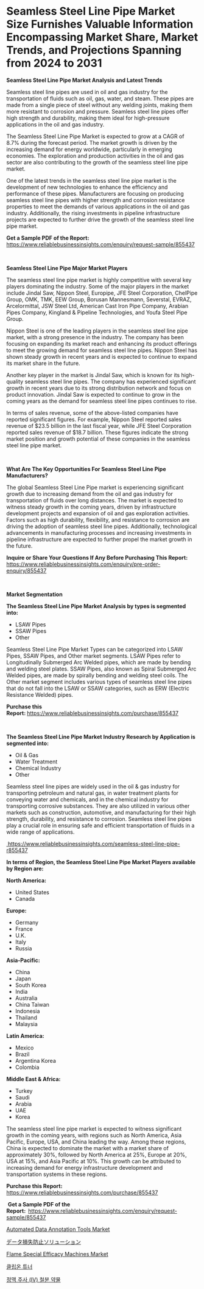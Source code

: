 <p><h1>Seamless Steel Line Pipe Market Size Furnishes Valuable Information Encompassing Market Share, Market Trends, and Projections Spanning from 2024 to 2031</h1></p><p><strong>Seamless Steel Line Pipe Market Analysis and Latest Trends</strong></p>
<p><p>Seamless steel line pipes are used in oil and gas industry for the transportation of fluids such as oil, gas, water, and steam. These pipes are made from a single piece of steel without any welding joints, making them more resistant to corrosion and pressure. Seamless steel line pipes offer high strength and durability, making them ideal for high-pressure applications in the oil and gas industry.</p><p>The Seamless Steel Line Pipe Market is expected to grow at a CAGR of 8.7% during the forecast period. The market growth is driven by the increasing demand for energy worldwide, particularly in emerging economies. The exploration and production activities in the oil and gas sector are also contributing to the growth of the seamless steel line pipe market.</p><p>One of the latest trends in the seamless steel line pipe market is the development of new technologies to enhance the efficiency and performance of these pipes. Manufacturers are focusing on producing seamless steel line pipes with higher strength and corrosion resistance properties to meet the demands of various applications in the oil and gas industry. Additionally, the rising investments in pipeline infrastructure projects are expected to further drive the growth of the seamless steel line pipe market.</p></p>
<p><strong>Get a Sample PDF of the Report:&nbsp;</strong> <a href="https://www.reliablebusinessinsights.com/enquiry/request-sample/855437">https://www.reliablebusinessinsights.com/enquiry/request-sample/855437</a></p>
<p>&nbsp;</p>
<p><strong>Seamless Steel Line Pipe Major Market Players</strong></p>
<p><p>The seamless steel line pipe market is highly competitive with several key players dominating the industry. Some of the major players in the market include Jindal Saw, Nippon Steel, Europipe, JFE Steel Corporation, ChelPipe Group, OMK, TMK, EEW Group, Borusan Mannesmann, Severstal, EVRAZ, Arcelormittal, JSW Steel Ltd, American Cast Iron Pipe Company, Arabian Pipes Company, Kingland & Pipeline Technologies, and Youfa Steel Pipe Group.</p><p>Nippon Steel is one of the leading players in the seamless steel line pipe market, with a strong presence in the industry. The company has been focusing on expanding its market reach and enhancing its product offerings to meet the growing demand for seamless steel line pipes. Nippon Steel has shown steady growth in recent years and is expected to continue to expand its market share in the future.</p><p>Another key player in the market is Jindal Saw, which is known for its high-quality seamless steel line pipes. The company has experienced significant growth in recent years due to its strong distribution network and focus on product innovation. Jindal Saw is expected to continue to grow in the coming years as the demand for seamless steel line pipes continues to rise.</p><p>In terms of sales revenue, some of the above-listed companies have reported significant figures. For example, Nippon Steel reported sales revenue of $23.5 billion in the last fiscal year, while JFE Steel Corporation reported sales revenue of $18.7 billion. These figures indicate the strong market position and growth potential of these companies in the seamless steel line pipe market.</p></p>
<p>&nbsp;</p>
<p><strong>What Are The Key Opportunities For Seamless Steel Line Pipe Manufacturers?</strong></p>
<p><p>The global Seamless Steel Line Pipe market is experiencing significant growth due to increasing demand from the oil and gas industry for transportation of fluids over long distances. The market is expected to witness steady growth in the coming years, driven by infrastructure development projects and expansion of oil and gas exploration activities. Factors such as high durability, flexibility, and resistance to corrosion are driving the adoption of seamless steel line pipes. Additionally, technological advancements in manufacturing processes and increasing investments in pipeline infrastructure are expected to further propel the market growth in the future.</p></p>
<p><strong>Inquire or Share Your Questions If Any Before Purchasing This Report:</strong> <a href="https://www.reliablebusinessinsights.com/enquiry/pre-order-enquiry/855437">https://www.reliablebusinessinsights.com/enquiry/pre-order-enquiry/855437</a></p>
<p>&nbsp;</p>
<p><strong>Market Segmentation</strong></p>
<p><strong>The Seamless Steel Line Pipe Market Analysis by types is segmented into:</strong></p>
<p><ul><li>LSAW Pipes</li><li>SSAW Pipes</li><li>Other</li></ul></p>
<p><p>Seamless Steel Line Pipe Market Types can be categorized into LSAW Pipes, SSAW Pipes, and Other market segments. LSAW Pipes refer to Longitudinally Submerged Arc Welded pipes, which are made by bending and welding steel plates. SSAW Pipes, also known as Spiral Submerged Arc Welded pipes, are made by spirally bending and welding steel coils. The Other market segment includes various types of seamless steel line pipes that do not fall into the LSAW or SSAW categories, such as ERW (Electric Resistance Welded) pipes.</p></p>
<p><strong>Purchase this Report:&nbsp;</strong><a href="https://www.reliablebusinessinsights.com/purchase/855437">https://www.reliablebusinessinsights.com/purchase/855437</a></p>
<p>&nbsp;</p>
<p><strong>The Seamless Steel Line Pipe Market Industry Research by Application is segmented into:</strong></p>
<p><ul><li>Oil & Gas</li><li>Water Treatment</li><li>Chemical Industry</li><li>Other</li></ul></p>
<p><p>Seamless steel line pipes are widely used in the oil & gas industry for transporting petroleum and natural gas, in water treatment plants for conveying water and chemicals, and in the chemical industry for transporting corrosive substances. They are also utilized in various other markets such as construction, automotive, and manufacturing for their high strength, durability, and resistance to corrosion. Seamless steel line pipes play a crucial role in ensuring safe and efficient transportation of fluids in a wide range of applications.</p></p>
<p><a href="https://www.reliablebusinessinsights.com/seamless-steel-line-pipe-r855437">&nbsp;https://www.reliablebusinessinsights.com/seamless-steel-line-pipe-r855437</a></p>
<p><strong>In terms of Region, the Seamless Steel Line Pipe Market Players available by Region are:</strong></p>
<p>
    <p> <strong> North America: </strong>
        <ul>
            <li>United States</li>
            <li>Canada</li>
        </ul>
        </p> 
    <p> <strong> Europe: </strong>
        <ul>
            <li>Germany</li>
            <li>France</li>
            <li>U.K.</li>
            <li>Italy</li>
            <li>Russia</li>
        </ul>
        </p> 
    <p> <strong> Asia-Pacific: </strong>
        <ul>
            <li>China</li>
            <li>Japan</li>
            <li>South Korea</li>
            <li>India</li>
            <li>Australia</li>
            <li>China Taiwan</li>
            <li>Indonesia</li>
            <li>Thailand</li>
            <li>Malaysia</li>
        </ul>
        </p> 
    <p> <strong> Latin America: </strong>
        <ul>
            <li>Mexico</li>
            <li>Brazil</li>
            <li>Argentina Korea</li>
            <li>Colombia</li>
        </ul>
        </p> 
    <p> <strong> Middle East & Africa: </strong>
        <ul>
            <li>Turkey</li>
            <li>Saudi</li>
            <li>Arabia</li>
            <li>UAE</li>
            <li>Korea</li>
        </ul>
    </p>
    </p>
<p><p>The seamless steel line pipe market is expected to witness significant growth in the coming years, with regions such as North America, Asia Pacific, Europe, USA, and China leading the way. Among these regions, China is expected to dominate the market with a market share of approximately 30%, followed by North America at 25%, Europe at 20%, USA at 15%, and Asia Pacific at 10%. This growth can be attributed to increasing demand for energy infrastructure development and transportation systems in these regions.</p></p>
<p><strong>Purchase this Report: </strong><a href="https://www.reliablebusinessinsights.com/purchase/855437">https://www.reliablebusinessinsights.com/purchase/855437</a></p>
<p>&nbsp;<strong>Get a Sample PDF of the Report:&nbsp;&nbsp;</strong><a href="https://www.reliablebusinessinsights.com/enquiry/request-sample/855437">https://www.reliablebusinessinsights.com/enquiry/request-sample/855437</a></p>
<p><strong></strong></p>
<p><p><a href="https://github.com/muhammadasraf467/Market-Research-Report-List-1/blob/main/automated-data-annotation-tools-market.md">Automated Data Annotation Tools Market</a></p><p><a href="https://medium.com/@dianlms3hanan/%E3%83%87%E3%83%BC%E3%82%BF%E6%90%8D%E5%A4%B1%E9%98%B2%E6%AD%A2%E3%82%BD%E3%83%AA%E3%83%A5%E3%83%BC%E3%82%B7%E3%83%A7%E3%83%B3%E5%B8%82%E5%A0%B4%E3%81%AE%E8%A6%8F%E6%A8%A1-%E5%B9%B4%E9%96%93%E6%88%90%E9%95%B7%E7%8E%87-%E3%83%88%E3%83%AC%E3%83%B3%E3%83%892024-2030-323eef349401">データ損失防止ソリューション</a></p><p><a href="https://issuu.com/reportprime-2/docs/flame-special-efficacy-machines-market-size-2030.p">Flame Special Efficacy Machines Market</a></p><p><a href="https://medium.com/@beaublock13/%ED%81%B4%EB%A6%BD-%EC%98%A8-%ED%8A%9C%EB%84%88-%EC%8B%9C%EC%9E%A5-%EB%8F%99%ED%96%A5-%EB%B0%8F-%EC%8B%9C%EC%9E%A5-%EB%B6%84%EC%84%9D%EC%9D%80-2024-2031%EB%85%84-%EA%B8%B0%EA%B0%84%EC%9D%84-%EC%98%88%EC%B8%A1%ED%95%A9%EB%8B%88%EB%8B%A4-1e59710ccec4">클립온 튜너</a></p><p><a href="https://medium.com/@salennagilmor1/%EC%A3%BC%EC%82%AC-iv-%EC%B2%A0%EC%A0%9C%EC%95%BD-%EC%8B%9C%EC%9E%A5-%EA%B7%9C%EB%AA%A8-%EB%B0%8F-%EC%8B%9C%EC%9E%A5-%EB%8F%99%ED%96%A5-%EC%99%84%EB%B2%BD%ED%95%9C-%EC%82%B0%EC%97%85-%EA%B0%9C%EC%9A%94-2024%EB%85%84%EB%B6%80%ED%84%B0-2031%EB%85%84%EA%B9%8C%EC%A7%80-ffb7adc4d3a9">정맥 주사 (IV) 철분 약물</a></p></p>